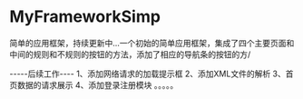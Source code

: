 # MyFrameworkSimp
简单的应用框架，持续更新中...一个初始的简单应用框架，集成了四个主要页面和中间的规则和不规则的按钮的方法，添加了相应的导航条的按钮的方/ 

-----后续工作----
1、添加网络请求的加载提示框
2、添加XML文件的解析
3、首页数据的请求展示
4、添加登录注册模块
。。。。。


  
